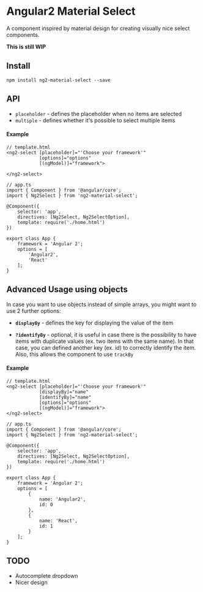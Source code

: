 # Angular2 Material Select

A component inspired by material design for creating visually nice select components.

**This is still WIP**

## Install

    npm install ng2-material-select --save

## API
- `placeholder` - defines the placeholder when no items are selected
- `multiple` - defines whether it's possible to select multiple items


#### Example

    // template.html
    <ng2-select [placeholder]="'Choose your framework'" 
                [options]="options"
                [(ngModel)]="framework">
    
    </ng2-select>
    
    // app.ts
    import { Component } from '@angular/core';
    import { Ng2Select } from 'ng2-material-select';
    
    @Component({
        selector: 'app',
        directives: [Ng2Select, Ng2SelectOption],
        template: require('./home.html')
    })
    
    export class App {
        framework = 'Angular 2';
        options = [
            'Angular2',
            'React'
        ];
    }
    
    
## Advanced Usage using objects

In case you want to use objects instead of simple arrays, you might want to use 2 further options:
- **`displayBy`** - defines the key for displaying the value of the item

- **`?identifyBy`** - optional, it is useful in case there is the possibility to have items with duplicate values (ex. two items with the same name). In that case, you can defined another key (ex. id) to correctly identify the item. Also, this allows the component to use `trackBy`


#### Example


    // template.html
    <ng2-select [placeholder]="'Choose your framework'" 
                [displayBy]="name"
                [identifyBy]="name"
                [options]="options"
                [(ngModel)]="framework">
    </ng2-select>
    
    // app.ts
    import { Component } from '@angular/core';
    import { Ng2Select } from 'ng2-material-select';
    
    @Component({
        selector: 'app',
        directives: [Ng2Select, Ng2SelectOption],
        template: require('./home.html')
    })
    
    export class App {
        framework = 'Angular 2';
        options = [
            {
                name: 'Angular2',
                id: 0
            },
            {
                name: 'React',
                id: 1
            }
        ];
    }
    

## TODO
- Autocomplete dropdown
- Nicer design
